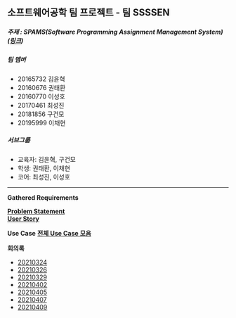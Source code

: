 ## 소프트웨어공학 팀 프로젝트 - 팀 SSSSEN

##### 주제 : SPAMS(Software Programming Assignment Management System) ([링크](https://nevonprojects.com/education-assignment-project/))

##### 팀 멤버
+ 20165732 김윤혁
+ 20160676 권태환
+ 20160770 이성호
+ 20170461 최성진
+ 20181856 구건모
+ 20195999 이채현



##### 서브그룹
+ 교육자: 김윤혁, 구건모
+ 학생: 권태환, 이채현
+ 코어: 최성진, 이성호

-------

__Gathered Requirements__

[__Problem Statement__](./Gathered%20Requirements/Problem%20Statement.md)</br>
[__User Story__](./Gathered%20Requirements/User%20Story.md)</br>

__Use Case__
[__전체 Use Case 모음__](./Use%20Case/전체%20Use%20Case%20모음.md)</br>


__회의록__

+ [20210324](./회의록/팀%20SSSSEN%20회의%20-%2020210324.md)
+ [20210326](./회의록/팀%20SSSSEN%20회의%20-%2020210326.md)
+ [20210329](./회의록/팀%20SSSSEN%20회의%20-%2020210329.md)
+ [20210402](./회의록/팀%20SSSSEN%20회의%20-%2020210402.md)
+ [20210405](./회의록/팀%20SSSSEN%20회의%20-%2020210405.md)
+ [20210407](./회의록/팀%20SSSSEN%20회의%20-%2020210407.md)
+ [20210409](./회의록/팀%20SSSSEN%20회의%20-%2020210409.md)

